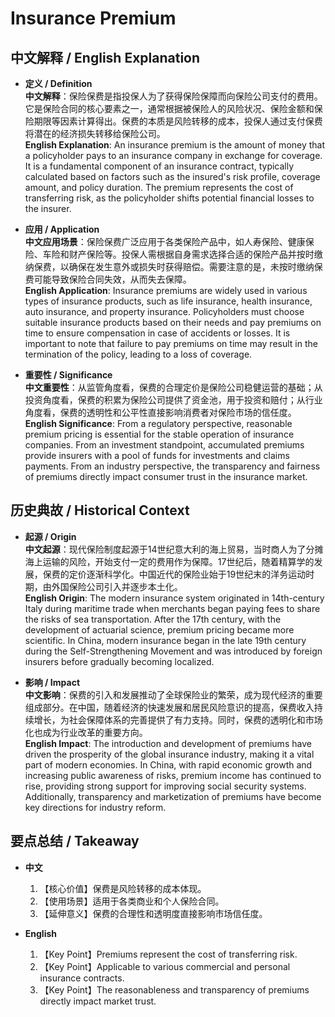 # Insurance Premium

## 中文解释 / English Explanation

* **定义 / Definition**  
  **中文解释**：保险保费是指投保人为了获得保险保障而向保险公司支付的费用。它是保险合同的核心要素之一，通常根据被保险人的风险状况、保险金额和保险期限等因素计算得出。保费的本质是风险转移的成本，投保人通过支付保费将潜在的经济损失转移给保险公司。  
  **English Explanation**: An insurance premium is the amount of money that a policyholder pays to an insurance company in exchange for coverage. It is a fundamental component of an insurance contract, typically calculated based on factors such as the insured's risk profile, coverage amount, and policy duration. The premium represents the cost of transferring risk, as the policyholder shifts potential financial losses to the insurer.

* **应用 / Application**  
  **中文应用场景**：保险保费广泛应用于各类保险产品中，如人寿保险、健康保险、车险和财产保险等。投保人需根据自身需求选择合适的保险产品并按时缴纳保费，以确保在发生意外或损失时获得赔偿。需要注意的是，未按时缴纳保费可能导致保险合同失效，从而失去保障。  
  **English Application**: Insurance premiums are widely used in various types of insurance products, such as life insurance, health insurance, auto insurance, and property insurance. Policyholders must choose suitable insurance products based on their needs and pay premiums on time to ensure compensation in case of accidents or losses. It is important to note that failure to pay premiums on time may result in the termination of the policy, leading to a loss of coverage.

* **重要性 / Significance**  
  **中文重要性**：从监管角度看，保费的合理定价是保险公司稳健运营的基础；从投资角度看，保费的积累为保险公司提供了资金池，用于投资和赔付；从行业角度看，保费的透明性和公平性直接影响消费者对保险市场的信任度。  
  **English Significance**: From a regulatory perspective, reasonable premium pricing is essential for the stable operation of insurance companies. From an investment standpoint, accumulated premiums provide insurers with a pool of funds for investments and claims payments. From an industry perspective, the transparency and fairness of premiums directly impact consumer trust in the insurance market.

## 历史典故 / Historical Context

* **起源 / Origin**  
  **中文起源**：现代保险制度起源于14世纪意大利的海上贸易，当时商人为了分摊海上运输的风险，开始支付一定的费用作为保障。17世纪后，随着精算学的发展，保费的定价逐渐科学化。中国近代的保险业始于19世纪末的洋务运动时期，由外国保险公司引入并逐步本土化。  
  **English Origin**: The modern insurance system originated in 14th-century Italy during maritime trade when merchants began paying fees to share the risks of sea transportation. After the 17th century, with the development of actuarial science, premium pricing became more scientific. In China, modern insurance began in the late 19th century during the Self-Strengthening Movement and was introduced by foreign insurers before gradually becoming localized.

* **影响 / Impact**  
  **中文影响**：保费的引入和发展推动了全球保险业的繁荣，成为现代经济的重要组成部分。在中国，随着经济的快速发展和居民风险意识的提高，保费收入持续增长，为社会保障体系的完善提供了有力支持。同时，保费的透明化和市场化也成为行业改革的重要方向。  
  **English Impact**: The introduction and development of premiums have driven the prosperity of the global insurance industry, making it a vital part of modern economies. In China, with rapid economic growth and increasing public awareness of risks, premium income has continued to rise, providing strong support for improving social security systems. Additionally, transparency and marketization of premiums have become key directions for industry reform.

## 要点总结 / Takeaway

* **中文**  
  1. 【核心价值】保费是风险转移的成本体现。
  2. 【使用场景】适用于各类商业和个人保险合同。
  3. 【延伸意义】保费的合理性和透明度直接影响市场信任度。

* **English**  
  1. 【Key Point】Premiums represent the cost of transferring risk.
  2. 【Key Point】Applicable to various commercial and personal insurance contracts.
  3. 【Key Point】The reasonableness and transparency of premiums directly impact market trust.